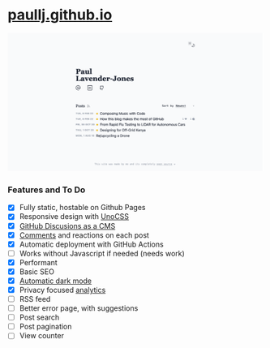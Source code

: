 # [paullj.github.io](https://paullj.github.io)

![Screenshot of Website](https://raw.githubusercontent.com/paullj/paullj.github.io/main/screenshot.png)

### Features and To Do
- [x] Fully static, hostable on Github Pages
- [x] Responsive design with [UnoCSS](https://github.com/antfu/unocss)
- [x] [GitHub Discusions as a CMS](https://github.com/paullj/paullj.github.io/discussions/20)
- [x] [Comments](https://github.com/paullj/paullj.github.io/discussions/20#discussioncomment-2132732) and reactions on each post
- [x] Automatic deployment with GitHub Actions
- [ ] Works without Javascript if needed (needs work)
- [x] Performant
- [x] Basic SEO
- [x] [Automatic dark mode](https://github.com/paullj/paullj.github.io/blob/main/src/lib/components/ToggleDarkMode.svelte)
- [x] Privacy focused [analytics](https://www.goatcounter.com/)
- [ ] RSS feed
- [ ] Better error page, with suggestions
- [ ] Post search
- [ ] Post pagination
- [ ] View counter
